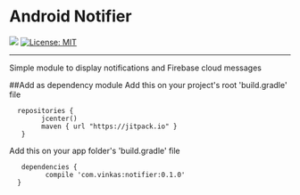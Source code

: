 # Android Notifier

[![](https://jitpack.io/v/com.vinkas/notifier.svg)](https://jitpack.io/#com.vinkas/notifier)
[![License: MIT](https://img.shields.io/badge/License-MIT-orange.svg)](https://opensource.org/licenses/MIT)
<hr />
Simple module to display notifications and Firebase cloud messages

##Add as dependency module
Add this on your project's root 'build.gradle' file
```
  repositories { 
        jcenter()
        maven { url "https://jitpack.io" }
   }
```
Add this on your app folder's 'build.gradle' file
```
   dependencies {
         compile 'com.vinkas:notifier:0.1.0'
  }
```
